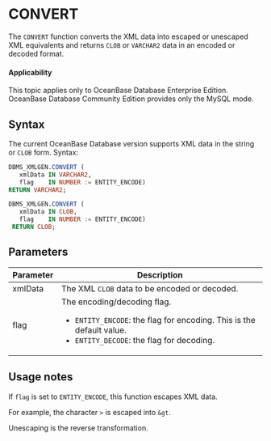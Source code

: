 CONVERT
============================

The `CONVERT` function converts the XML data into escaped or unescaped XML equivalents and returns `CLOB` or `VARCHAR2` data in an encoded or decoded format.


<main id="notice" >
    <h4>Applicability</h4>
    <p>This topic applies only to OceanBase Database Enterprise Edition. OceanBase Database Community Edition provides only the MySQL mode. </p>
  </main>

Syntax
-----------------------

The current OceanBase Database version supports XML data in the string or `CLOB` form. Syntax:

```sql
DBMS_XMLGEN.CONVERT (
   xmlData IN VARCHAR2,
   flag    IN NUMBER := ENTITY_ENCODE)
RETURN VARCHAR2;

DBMS_XMLGEN.CONVERT (
   xmlData IN CLOB,
   flag    IN NUMBER := ENTITY_ENCODE)
 RETURN CLOB;
```



Parameters
-------------------------



| Parameter | Description |
|---------|-----------------------------------------------------------------|
| xmlData | The XML `CLOB` data to be encoded or decoded.  |
| flag | The encoding/decoding flag.   <ul><li> `ENTITY_ENCODE`: the flag for encoding. This is the default value.    </li> <li> `ENTITY_DECODE`: the flag for decoding. </li></ul> |



Usage notes
-------------------------

If `flag` is set to `ENTITY_ENCODE`, this function escapes XML data.

For example, the character `>` is escaped into `&gt`.

Unescaping is the reverse transformation.
